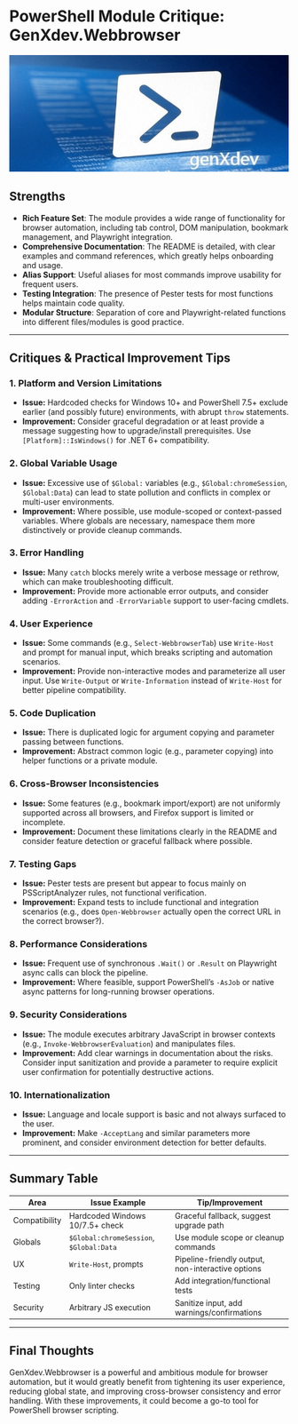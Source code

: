 # PowerShell Module Critique: GenXdev.Webbrowser

![image1](powershell.jpg)

## Strengths

- **Rich Feature Set**: The module provides a wide range of functionality for browser automation, including tab control, DOM manipulation, bookmark management, and Playwright integration.
- **Comprehensive Documentation**: The README is detailed, with clear examples and command references, which greatly helps onboarding and usage.
- **Alias Support**: Useful aliases for most commands improve usability for frequent users.
- **Testing Integration**: The presence of Pester tests for most functions helps maintain code quality.
- **Modular Structure**: Separation of core and Playwright-related functions into different files/modules is good practice.

---

## Critiques & Practical Improvement Tips

### 1. **Platform and Version Limitations**
- **Issue:** Hardcoded checks for Windows 10+ and PowerShell 7.5+ exclude earlier (and possibly future) environments, with abrupt `throw` statements.
- **Improvement:** Consider graceful degradation or at least provide a message suggesting how to upgrade/install prerequisites. Use `[Platform]::IsWindows()` for .NET 6+ compatibility.

### 2. **Global Variable Usage**
- **Issue:** Excessive use of `$Global:` variables (e.g., `$Global:chromeSession`, `$Global:Data`) can lead to state pollution and conflicts in complex or multi-user environments.
- **Improvement:** Where possible, use module-scoped or context-passed variables. Where globals are necessary, namespace them more distinctively or provide cleanup commands.

### 3. **Error Handling**
- **Issue:** Many `catch` blocks merely write a verbose message or rethrow, which can make troubleshooting difficult.
- **Improvement:** Provide more actionable error outputs, and consider adding `-ErrorAction` and `-ErrorVariable` support to user-facing cmdlets.

### 4. **User Experience**
- **Issue:** Some commands (e.g., `Select-WebbrowserTab`) use `Write-Host` and prompt for manual input, which breaks scripting and automation scenarios.
- **Improvement:** Provide non-interactive modes and parameterize all user input. Use `Write-Output` or `Write-Information` instead of `Write-Host` for better pipeline compatibility.

### 5. **Code Duplication**
- **Issue:** There is duplicated logic for argument copying and parameter passing between functions.
- **Improvement:** Abstract common logic (e.g., parameter copying) into helper functions or a private module.

### 6. **Cross-Browser Inconsistencies**
- **Issue:** Some features (e.g., bookmark import/export) are not uniformly supported across all browsers, and Firefox support is limited or incomplete.
- **Improvement:** Document these limitations clearly in the README and consider feature detection or graceful fallback where possible.

### 7. **Testing Gaps**
- **Issue:** Pester tests are present but appear to focus mainly on PSScriptAnalyzer rules, not functional verification.
- **Improvement:** Expand tests to include functional and integration scenarios (e.g., does `Open-Webbrowser` actually open the correct URL in the correct browser?).

### 8. **Performance Considerations**
- **Issue:** Frequent use of synchronous `.Wait()` or `.Result` on Playwright async calls can block the pipeline.
- **Improvement:** Where feasible, support PowerShell’s `-AsJob` or native async patterns for long-running browser operations.

### 9. **Security Considerations**
- **Issue:** The module executes arbitrary JavaScript in browser contexts (e.g., `Invoke-WebbrowserEvaluation`) and manipulates files.
- **Improvement:** Add clear warnings in documentation about the risks. Consider input sanitization and provide a parameter to require explicit user confirmation for potentially destructive actions.

### 10. **Internationalization**
- **Issue:** Language and locale support is basic and not always surfaced to the user.
- **Improvement:** Make `-AcceptLang` and similar parameters more prominent, and consider environment detection for better defaults.

---

## Summary Table

| Area          | Issue Example                           | Tip/Improvement                                   |
| ------------- | --------------------------------------- | ------------------------------------------------- |
| Compatibility | Hardcoded Windows 10/7.5+ check         | Graceful fallback, suggest upgrade path           |
| Globals       | `$Global:chromeSession`, `$Global:Data` | Use module scope or cleanup commands              |
| UX            | `Write-Host`, prompts                   | Pipeline-friendly output, non-interactive options |
| Testing       | Only linter checks                      | Add integration/functional tests                  |
| Security      | Arbitrary JS execution                  | Sanitize input, add warnings/confirmations        |

---

## Final Thoughts

GenXdev.Webbrowser is a powerful and ambitious module for browser automation, but it would greatly benefit from tightening its user experience, reducing global state, and improving cross-browser consistency and error handling. With these improvements, it could become a go-to tool for PowerShell browser scripting.

